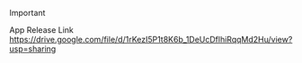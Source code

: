 > [!IMPORTANT]
> App Release Link
> https://drive.google.com/file/d/1rKezI5P1t8K6b_1DeUcDflhiRqqMd2Hu/view?usp=sharing